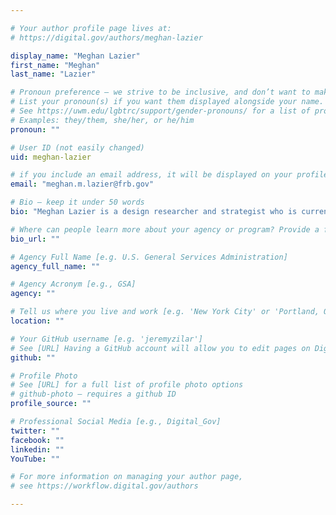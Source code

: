 ```yaml
---

# Your author profile page lives at:
# https://digital.gov/authors/meghan-lazier

display_name: "Meghan Lazier"
first_name: "Meghan"
last_name: "Lazier"

# Pronoun preference — we strive to be inclusive, and don’t want to make assumptions on a person’s first name (be it a gender-neutral name, or is one more common in languages other than English). Learn more http://www.MyPronouns.org
# List your pronoun(s) if you want them displayed alongside your name. Leave it blank and we'll use just your name.
# See https://uwm.edu/lgbtrc/support/gender-pronouns/ for a list of pronouns
# Examples: they/them, she/her, or he/him
pronoun: ""

# User ID (not easily changed)
uid: meghan-lazier

# if you include an email address, it will be displayed on your profile page
email: "meghan.m.lazier@frb.gov"

# Bio — keep it under 50 words
bio: "Meghan Lazier is a design researcher and strategist who is currently creating apps and tools for economists at the Federal Reserve Board. Before joining the Board, Meghan was a designer at the Lab @ OPM. She is a graduate of the Design for Social Innovation MFA program at the School of Visual Arts in NYC and her work has been featured in the New York Times and Fast Company."

# Where can people learn more about your agency or program? Provide a full URL [e.g. 'https://www.example.gov/']
bio_url: ""

# Agency Full Name [e.g. U.S. General Services Administration]
agency_full_name: ""

# Agency Acronym [e.g., GSA]
agency: ""

# Tell us where you live and work [e.g. 'New York City' or 'Portland, OR']
location: ""

# Your GitHub username [e.g. 'jeremyzilar']
# See [URL] Having a GitHub account will allow you to edit pages on DigitalGov. The image used in your GitHub account can also be used to populate your digital.gov profile photo.
github: ""

# Profile Photo
# See [URL] for a full list of profile photo options
# github-photo — requires a github ID
profile_source: ""

# Professional Social Media [e.g., Digital_Gov]
twitter: ""
facebook: ""
linkedin: ""
YouTube: ""

# For more information on managing your author page,
# see https://workflow.digital.gov/authors

---
```

